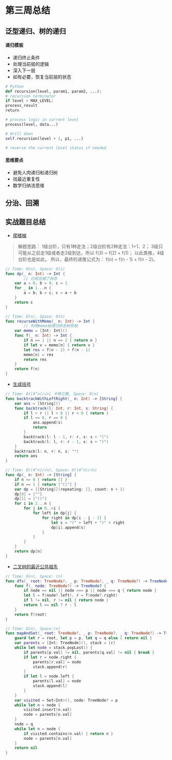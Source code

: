 # 第三周总结

## 泛型递归、树的递归

#### 递归模板
* 递归终止条件
* 处理当前层的逻辑
* 深入下一层
* 如有必要，恢复当前层的状态

``` python
# Python
def recursion(level, param1, param2, ...): 
# recursion terminator 
if level > MAX_LEVEL: 
process_result 
return 

# process logic in current level 
process(level, data...) 

# drill down 
self.recursion(level + 1, p1, ...) 

# reverse the current level status if needed
```

#### 思维要点
* 避免人肉递归和递归树
* 找最近重复性
* 数学归纳法思维




## 分治、回溯






## 实战题目总结

* [爬楼梯](https://leetcode-cn.com/problems/climbing-stairs/)

> 解题思路：
> 1级台阶，只有1种走法；2级台阶有2种走法：1+1、2；
> 3级只可能从之前走1级或者走2级到达，所以 f(3) = f(2) + f(1)；
> 以此类推，4级台阶也是如此。
> 所以，最终的递推公式为： f(n) = f(n - 1) + f(n - 2)。

``` swift
// Time: O(n), Space: O(1)
func dp(_ n: Int) -> Int {
		// 已经压缩了状态
    var a = 0, b = 0, c = 1
    for _ in 1...n {
        a = b; b = c; c = a + b
    }
    return c
}
```

``` swift
// Time: O(n), Space: O(n)
func recurseWithMemo(_ n: Int) -> Int {
		// 利用memo给递归状态树剪枝
    var memo = [Int: Int]()
    func f(_ n: Int) -> Int {
        if n == 1 || n == 2 { return n }
        if let v = memo[n] { return v }
        let res = f(n - 2) + f(n - 1)
        memo[n] = res
        return res
    }
    return f(n)
}
```



* [生成括号](https://leetcode-cn.com/problems/generate-parentheses/#/description)
``` swift
// Time: O((4^n)/√n) 卡特兰数, Space: O(n)
func backtrackWithLeftRight(_ n: Int) -> [String] {
    var ans = [String]()
    func backtrack(l: Int, r: Int, s: String) {
        if l > r || l < 0 || r < 0 { return }
        if l == 0, r == 0 {
            ans.append(s)
            return
        }
        backtrack(l: l - 1, r: r, s: s + "(")
        backtrack(l: l, r: r - 1, s: s + ")")
    }
    backtrack(l: n, r: n, s: "")
    return ans
}
```

``` swift
// Time: O((4^n)/√n), Space: O((4^n)/√n)
func dp(_ n: Int) -> [String] {
    if n <= 0 { return [] }
    if n == 1 { return ["()"] }
    var dp = [[String]](repeating: [], count: n + 1)
    dp[0] = [""]
    dp[1] = ["()"]
    for i in 2...n {
        for j in 0..<i {
            for left in dp[j] {
                for right in dp[i - j - 1] {
                    let s = "(" + left + ")" + right
                    dp[i].append(s)
                }
            }
        }
    }
    return dp[n]
}
```



* [二叉树的最近公共祖先](https://leetcode-cn.com/problems/lowest-common-ancestor-of-a-binary-tree/)

``` swift
// Time: O(n), Space: (n)
func dfs(_ root: TreeNode?, _ p: TreeNode?, _ q: TreeNode?) -> TreeNode? {
    func f(_ node: TreeNode?) -> TreeNode? {
        if node == nil || node === p || node === q { return node }
        let l = f(node?.left), r = f(node?.right)
        if l != nil, r != nil { return node }
        return l == nil ? r : l
    }
    return f(root)
}
```

``` swift
// Time: O(n), Space:(n)
func mapAndSet(_ root: TreeNode?, _ p: TreeNode?, _ q: TreeNode?) -> TreeNode? {
    guard let r = root, let p = p, let q = q else { return nil }
    var parents = [Int: TreeNode](), stack = [r]
    while let node = stack.popLast() {
        if parents[p.val] != nil, parents[q.val] != nil { break }
        if let r = node.right {
            parents[r.val] = node
            stack.append(r)
        }
        if let l = node.left {
            parents[l.val] = node
            stack.append(l)
        }
    }
    var visited = Set<Int>(), node: TreeNode? = p
    while let n = node {
        visited.insert(n.val)
        node = parents[n.val]
    }
    node = q
    while let n = node {
        if visited.contains(n.val) { return n }
        node = parents[n.val]
    }
    return nil
}
```